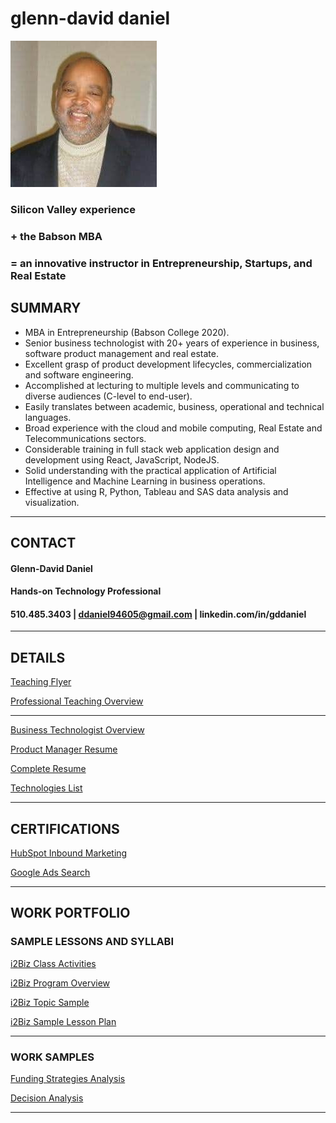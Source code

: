 # glenn-david daniel

![Headshot](./DD-Bizhead_234x234.jpg "Glenn-David Daniel")

### Silicon Valley experience 

### + the Babson MBA 

### = an innovative instructor in Entrepreneurship, Startups, and Real Estate

## SUMMARY
*	MBA in Entrepreneurship (Babson College 2020).
*	Senior business technologist with 20+ years of experience in business, software product management and real estate.
*	Excellent grasp of product development lifecycles, commercialization and software engineering.
*	Accomplished at lecturing to multiple levels and communicating to diverse audiences (C-level to end-user).
*	Easily translates between academic, business, operational and technical languages.  
*	Broad experience with the cloud and mobile computing, Real Estate and Telecommunications sectors.
*	Considerable training in full stack web application design and development using React, JavaScript, NodeJS.
*	Solid understanding with the practical application of Artificial Intelligence and Machine Learning in business operations.
*	Effective at using R, Python, Tableau and SAS data analysis and visualization.

---

## CONTACT
#### Glenn-David Daniel
#### Hands-on Technology Professional
#### 510.485.3403 | ddaniel94605@gmail.com | linkedin.com/in/gddaniel
---

## DETAILS
[Teaching Flyer](Glenn-David_Daniel_FACULTY_Highlights_w-pics_v210319.pdf)    

[Professional Teaching Overview](https://d2rd.github.io/glenn-david/Resume_Overview_TEACH_201228b.pdf)  


<!---
[Curriculm Vitae](https://d2rd.github.io/glenn-david/)  
--->

---

[Business Technologist Overview](https://d2rd.github.io/glenn-david/Resume_Overview_TECH_201228.pdf)  

[Product Manager Resume](https://d2rd.github.io/glenn-david/david_daniel_PRODUCT_MANAGER_v210101.docx)  

[Complete Resume](https://d2rd.github.io/glenn-david/david_daniel_pm-tech_DETAILED_v210101.docx)  

[Technologies List](https://d2rd.github.io/glenn-david/Glenn-David_Daniel_Technology_List_v210324.pdf)  

---

## CERTIFICATIONS
[HubSpot Inbound Marketing](https://d2rd.github.io/glenn-david/Certificate_HubSpot_Inbound_Marketing.pdf)    

[Google Ads Search](https://d2rd.github.io/glenn-david/Google_Ad_Search_Certification_Certificate.pdf)  

---

## WORK PORTFOLIO

<!-- Links -->
### SAMPLE LESSONS AND SYLLABI  

[i2Biz Class Activities](https://d2rd.github.io/glenn-david/i2Biz_EDT_02_Class_Activities.pdf) 

[i2Biz Program Overview](https://d2rd.github.io/glenn-david/i2Biz_Program_Overview_2014.pdf)  

[i2Biz Topic Sample](https://d2rd.github.io/glenn-david/i2Biz_EDT-41_Recognizing_Opportunities1.pdf)  

[i2Biz Sample Lesson Plan](https://d2rd.github.io/glenn-david/i2Biz_Sample_Lesson_Plan_2014_Glenn-David_Daniel.pdf)  


---
### WORK SAMPLES  

<!--
[Business Analysis](https://d2rd.github.io/glenn-david/)  

[Decision Analysis](https://d2rd.github.io/glenn-david/Glenn-David_Daniel_No_Good_Options_v200822.pdf)
-->

[Funding Strategies Analysis](https://d2rd.github.io/glenn-david/Paint-Pen_Scenarios_Entrepreneurial_Finance.pdf)

[Decision Analysis](https://d2rd.github.io/glenn-david/Glenn-David_Daniel_No_Good_Options_v200822.pdf)

<!--
[Data Science Visualization and Analysis Samples](https://d2rd.github.io/glenn-david/)  

[Sample Developer Projects](https://d2rd.github.io/glenn-david/" Work completed as an apprentice at the Lambda School for Computer Science and Learners Guild.")  
-->
---

<!--

## AFTER HOURS
[Glenn-David's Gallery](https://d2rd.github.io/glenn-david/)  
Favorite photos I've taken.  

[My Musical Life](https://d2rd.github.io/glenn-david/)  
Video clips in performance.  
-->
